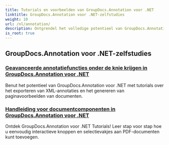 ```yaml
---
title: Tutorials en voorbeelden van GroupDocs.Annotation voor .NET
linktitle: GroupDocs.Annotation voor .NET-zelfstudies
weight: 10
url: /nl/annotation/
description: Ontgrendel het volledige potentieel van GroupDocs.Annotation voor .NET met onze tutorials. Integreer naadloos, verbeter samenwerking en stroomlijn workflows.
is_root: true
---
```

## GroupDocs.Annotation voor .NET-zelfstudies
### [Geavanceerde annotatiefuncties onder de knie krijgen in GroupDocs.Annotation voor .NET](./master-advanced-annotation-features/)
Benut het potentieel van GroupDocs.Annotation voor .NET met tutorials over het exporteren van XML-annotaties en het genereren van paginavoorbeelden van documenten.
### [Handleiding voor documentcomponenten in GroupDocs.Annotation voor .NET](./guide-to-document-components/)
Ontdek GroupDocs.Annotation voor .NET Tutorials! Leer stap voor stap hoe u eenvoudig interactieve knoppen en selectievakjes aan PDF-documenten kunt toevoegen.